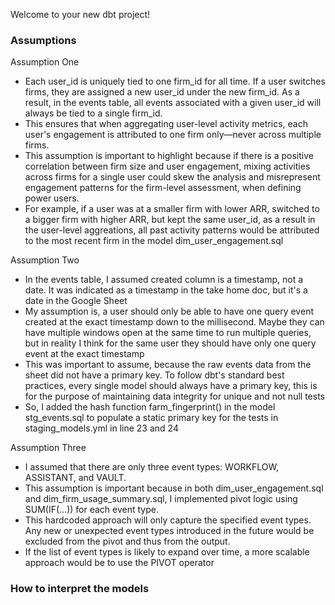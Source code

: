 Welcome to your new dbt project!

### Assumptions

Assumption One
- Each user_id is uniquely tied to one firm_id for all time. If a user switches firms, they are assigned a new user_id under the new firm_id. As a
  result, in the events table, all events associated with a given user_id will always be tied to a single firm_id.
- This ensures that when aggregating user-level activity metrics, each user's engagement is attributed to one firm only—never across multiple firms.
- This assumption is important to highlight because if there is a positive correlation between firm size and user engagement, mixing activities
  across firms for a single user could skew the analysis and misrepresent engagement patterns for the firm-level assessment, when defining power users.
- For example, if a user was at a smaller firm with lower ARR, switched to a bigger firm with higher ARR, but kept the same user_id, as a result in the
  user-level aggreations, all past activity patterns would be attributed to the most recent firm in the model dim_user_engagement.sql

Assumption Two
- In the events table, I assumed created column is a timestamp, not a date. It was indicated as a timestamp in the take home doc, but it's a date in the
  Google Sheet
- My assumption is, a user should only be able to have one query event created at the exact timestamp down to the millisecond. Maybe they can have multiple
  windows open at the same time to run multiple queries, but in reality I think for the same user they should have only one query event at the exact timestamp
- This was important to assume, because the raw events data from the sheet did not have a primary key. To follow dbt's standard best practices, every single
  model should always have a primary key, this is for the purpose of maintaining data integrity for unique and not null tests
- So, I added the hash function farm_fingerprint() in the model stg_events.sql to populate a static primary key for the tests in staging_models.yml in line 23 and 24

Assumption Three
- I assumed that there are only three event types: WORKFLOW, ASSISTANT, and VAULT.
- This assumption is important because in both dim_user_engagement.sql and dim_firm_usage_summary.sql, I implemented pivot logic using SUM(IF(...)) for each event type.
- This hardcoded approach will only capture the specified event types. Any new or unexpected event types introduced in the future would be excluded from the pivot and
  thus from the output.
- If the list of event types is likely to expand over time, a more scalable approach would be to use the PIVOT operator

### How to interpret the models
